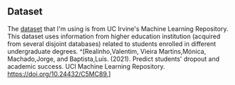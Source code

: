 ## Dataset

The [dataset](https://archive.ics.uci.edu/dataset/697/predict+students+dropout+and+academic+success) that I'm using is from UC Irvine's Machine Learning Repository. This dataset uses information from higher education institution (acquired from several disjoint databases) related to students enrolled in different undergraduate degrees. ^[Realinho,Valentim, Vieira Martins,Mónica, Machado,Jorge, and Baptista,Luís. (2021). Predict students' dropout and academic success. UCI Machine Learning Repository. https://doi.org/10.24432/C5MC89.] 